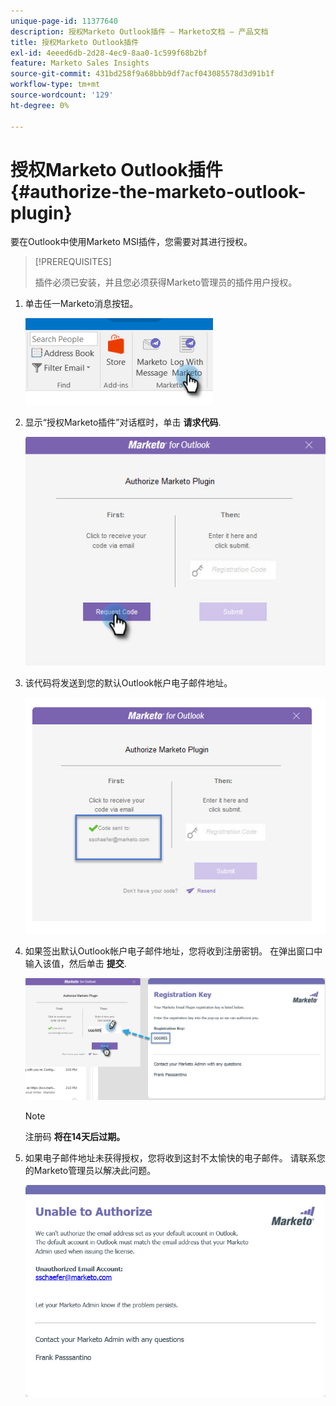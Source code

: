 ```yaml
---
unique-page-id: 11377640
description: 授权Marketo Outlook插件 — Marketo文档 — 产品文档
title: 授权Marketo Outlook插件
exl-id: 4eeed6db-2d28-4ec9-8aa0-1c599f68b2bf
feature: Marketo Sales Insights
source-git-commit: 431bd258f9a68bbb9df7acf043085578d3d91b1f
workflow-type: tm+mt
source-wordcount: '129'
ht-degree: 0%

---
```


# 授权Marketo Outlook插件 {#authorize-the-marketo-outlook-plugin}

要在Outlook中使用Marketo MSI插件，您需要对其进行授权。

>[!PREREQUISITES]
>
>插件必须已安装，并且您必须获得Marketo管理员的插件用户授权。

1. 单击任一Marketo消息按钮。

   ![](assets/image2016-8-24-16-3a4-3a28.png)

1. 显示“授权Marketo插件”对话框时，单击 **请求代码**.

   ![](assets/image2016-8-24-16-3a6-3a51.png)

1. 该代码将发送到您的默认Outlook帐户电子邮件地址。

   ![](assets/image2016-8-24-16-3a8-3a36.png)

1. 如果签出默认Outlook帐户电子邮件地址，您将收到注册密钥。 在弹出窗口中输入该值，然后单击 **提交**.

   ![](assets/image2016-8-24-16-3a12-3a48.png)

   >[!NOTE]
   >
   >注册码 **将在14天后过期。**

1. 如果电子邮件地址未获得授权，您将收到这封不太愉快的电子邮件。 请联系您的Marketo管理员以解决此问题。

   ![](assets/image2016-8-24-16-3a25-3a27.png)
